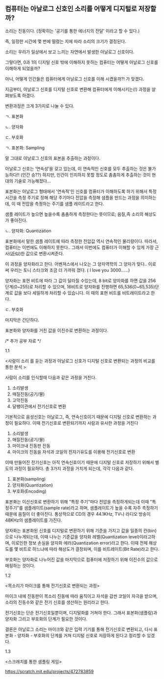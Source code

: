 ## 컴퓨터는 아날로그 신호인 소리를 어떻게 디지털로 저장할까?


소리는 진동이다. (정확히는 '공기를 통한 에너지의 전달' 이라고 할 수 있다.)


 즉, 일정한 시간에 몇 번에 떨렸는 지에 따라 소리의 크기가 결정된다.

소리는 우리가 일상에서 보고 느끼는 자연에서 발생한 아날로그 신호이다. 


 그렇다면, 0과 1의 디지털 신호 밖에 이해하지 못하는 컴퓨터는 어떻게 아날로그 신호를 이해하게 되었을까?

아니, 어떻게 인간들은 컴퓨터에게 아날로그 신호를 이해 시켰을까?! 가 맞겠다.

 

지금부터, 아날로그 신호를 디지털 신호로 변환해 컴퓨터에게 이해시키는(!) 과정을 살펴보도록 하겠다.

 

변환과정은 크게 3가지로 나눌 수 있다.



ㄱ. 표본화

ㄴ. 양자화

ㄷ. 부호화

 

ㄱ. 표본화: Sampling 

 

말 그대로 아날로그 신호의 표본을 추출하는 과정이다.

 

 아날로그 신호는 ‘연속성’을 갖고 있는데, 이 연속적인 신호를 모두 추출하는 것은 불가능하다!! (인간 승??) 하지만, 인간이 인지하지 못할 정도로 촘촘하게 추출하는 것이 현대의 기술로 가능해졌다…

 

 표본화는 아날로그 형태에서 '연속적'인 신호를 컴퓨터가 이해하도록 하기 위해서 특정 시간을 측정 주기로 정해 해당 주기마다 전압을 측정해  샘플을 만드는 과정을 의미하는데, 이 때 전압을 측정하는 주기를 샘플 레이트라고 한다.

샘플 레이트가 높으면 높을수록 촘촘하게 측정한다는 뜻이므로; 음질,즉 소리의 해상도가 좋아진다.

 

ㄴ. 양자화: Quantization

 

 표본화에서 말한 샘플 레이트에 따라 측정한 전압값 역시 연속적인 물리량이다. 따라서, 컴퓨터는 이번에도 이해하지 못한다.. 그래서 이번에도 컴퓨터가 이해할 수 있게 가장 근사(近似)한 값으로 변환시켜준다.

 

 이 과정을 양자화라고 한다. 어벤져스에서 나오는 그 양자역학의  그 양자가 맞다.. 이로써 우리는 토니 스타크와 조금 더 가까워 졌다. ( I love you 3000……)

 

   양자화는 표현 비트에 따라 그 값이 달라질 수있는데, 8 bit로 양자화를 하면 값을 256단계(0~255)로 처리할 수 있으며, 16비트로 양자화를 진행하면 65,536(0~65,535)단계로 값을 보다 세밀하게 처리할 수 있습니다.
이 때의 표현 비트를 비트레이트라고 한다.

 

ㄷ. 부호화 

 

마지막은 간단하다.

 

표본화와 양자화를 거친 값을 이진수로 변환하는 과정이다.

 



/* 추가 공부 자료 */ 


1.1


<사람이 소리 를 듣는 과정과 아날로그 신호가 디지털 신호로 변환되는 과정의 비교를 통한 분석 >


사람이 소리를 인식할때 다음과 같은 과정을 거친다.
1. 소리발생
2. 매질진동(공기/물)
3. 고막진동
4. 달팽이관에서 전기신호로 변환



기본적으로 음성신호는 아날로그, 즉, 연속신호이기 때문에 디지털 신호로 변환하는 과정이 필요하다.
이때 전기신호로 변환되기까지 사람과 유사한 과정을 거친다
1. 소리발생
2. 매질진동(공기/물)
3. 마이크내 진동판 진동
4. 마이크의 진동을 자석과 코일의 전자기유도를 이용해 전기신호로 변환



이때 만들어진 전기신호는 아직 연속신호이기 때문에 디지털 신호로 저장하기 위해서 별도의 과정이 필요하다.
총 3가지 과정을 거치게 되는데, 각각 다음과 같다.


1. 표본화(sampling)
2. 양자화(Quantization)
3. 부호화(Encoding)


표본화는 이산신호로 변환하기 위해 "특정 주기"마다 전압을 측정하게되는데 이때 "특정주기"를 샘플레이트(sample rate)라고 하며, 샘플레이트가 높을 수록 자주 측정하기 때문에 음질이 더 좋아진다.
통상적으로 CD의 경우 44.1KHz, TV나 라디오 방송이 48KHz의 샘플레이트를 가진다.


양자화는 표본화된 신호를 디지털로 변환하기 위해 기준을 가지고 값을 일종의 칸(bin)으로 나누게되는데, 이때 나누는 기준값을 양자화 레벨(Quantization level)이라고하며, 이로인한 정보 손실을 양자화 에러(Quantization error)라고 한다. 이때 전체 해상도를 몇 비트로 하느냐에 따라 해상도가 결정되며, 이를 비트레이트(Bit Rate)라고 한다.


부호화는 양자화로 나누어진 값을 마지막으로 컴퓨터에 저장하기 위해 이진수의 값으로 매핑하는 것이다.

1.2

<목소리가 마이크를 통해 전기신호로 변환되는 과정>

마이크 내에 진동판이 목소리 진동에 따라 움직이고 자석을 감싼 코일이 자극을 받으며, 소리의 진동수와 같은 전기 신호를 생산하는 원리라고 한다.


전기신호는 단순 전기신호일뿐이며, 디지털화를 거쳐야 한다. 그래서 표본화(샘플링)과 양자화 그리고 부호화의 단계가 필요한 것이다.



결론은 아날로그 소리는 마이크와 같은 입력 기기를 통해 전기신호로 변환되고, 다시 표본화 - 양자화 - 부호화의 단계를 거쳐 디지털 신호로 저장하게 된다고 정리할 수 있겠다.



 
1.3

<스크래치를 통한 샘플링 게임>

https://scratch.mit.edu/projects/472783859
